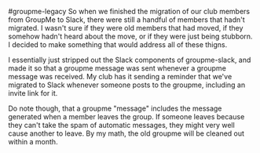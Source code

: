 #groupme-legacy
So when we finished the migration of our club members from GroupMe to Slack, there were still a handful of members that hadn't migrated. I wasn't sure if they were old members that had moved, if they somehow hadn't heard about the move, or if they were just being stubborn. I decided to make something that would address all of these thigns.

I essentially just stripped out the Slack components of groupme-slack, and made it so that a groupme message was sent whenever a groupme message was received. My club has it sending a reminder that we've migrated to Slack whenever someone posts to the groupme, including an invite link for it. 

Do note though, that a groupme "message" includes the message generated when a member leaves the group. If someone leaves because they can't take the spam of automatic messages, they might very well cause another to leave. By my math, the old groupme will be cleaned out within a month. 
